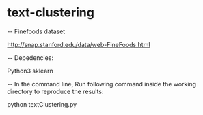 # text-clustering

-- Finefoods dataset

http://snap.stanford.edu/data/web-FineFoods.html

-- Depedencies:

Python3
sklearn


-- In the command line, Run following command inside the working directory to reproduce the results:

python textClustering.py


